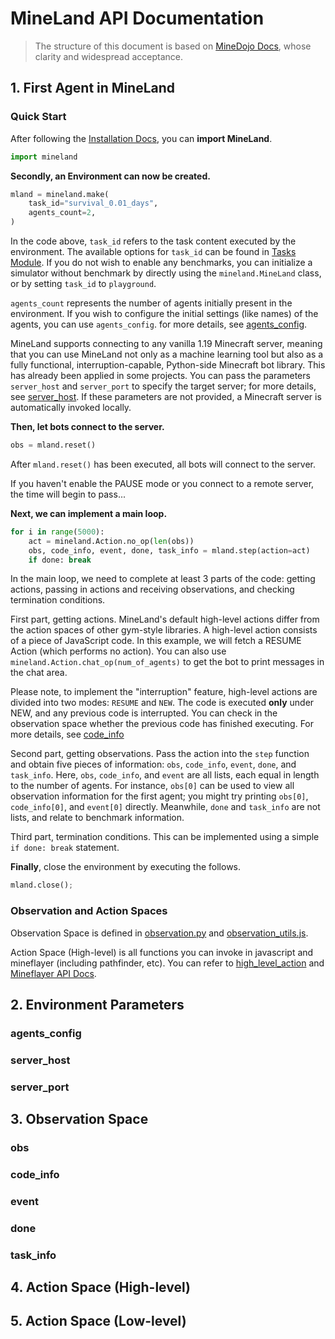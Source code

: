 # MineLand API Documentation

> The structure of this document is based on [MineDojo Docs](https://docs.minedojo.org/), whose clarity and widespread acceptance.

## 1. First Agent in MineLand

### Quick Start

After following the [Installation Docs](./installation.md), you can **import MineLand**.

```python
import mineland
```

**Secondly, an Environment can now be created.**

```python
mland = mineland.make(
	task_id="survival_0.01_days",
    agents_count=2,
)
```

In the code above, `task_id` refers to the task content executed by the environment. The available options for `task_id` can be found in [Tasks Module](https://github.com/cocacola-lab/MineLand/tree/main/mineland/tasks/description_files). If you do not wish to enable any benchmarks, you can initialize a simulator without benchmark by directly using the `mineland.MineLand` class, or by setting `task_id` to `playground`.

`agents_count` represents the number of agents initially present in the environment. If you wish to configure the initial settings (like names) of the agents, you can use `agents_config`. for more details, see [agents_config](#agents_config).

MineLand supports connecting to any vanilla 1.19 Minecraft server, meaning that you can use MineLand not only as a machine learning tool but also as a fully functional, interruption-capable, Python-side Minecraft bot library. This has already been applied in some projects. You can pass the parameters `server_host` and `server_port` to specify the target server; for more details, see [server_host](#server_host). If these parameters are not provided, a Minecraft server is automatically invoked locally.

**Then, let bots connect to the server.**

```python
obs = mland.reset()
```

After `mland.reset()` has been executed, all bots will connect to the server.

If you haven't enable the PAUSE mode or you connect to a remote server, the time will begin to pass...

**Next, we can implement a main loop.**

```python
for i in range(5000):
    act = mineland.Action.no_op(len(obs))
    obs, code_info, event, done, task_info = mland.step(action=act)
    if done: break
```

In the main loop, we need to complete at least 3 parts of the code: getting actions, passing in actions and receiving observations, and checking termination conditions.

First part, getting actions. MineLand's default high-level actions differ from the action spaces of other gym-style libraries. A high-level action consists of a piece of JavaScript code. In this example, we will fetch a RESUME Action (which performs no action). You can also use `mineland.Action.chat_op(num_of_agents)` to get the bot to print messages in the chat area.

Please note, to implement the "interruption" feature, high-level actions are divided into two modes: `RESUME` and `NEW`. The code is executed **only** under NEW, and any previous code is interrupted. You can check in the observation space whether the previous code has finished executing. For more details, see [code_info](#code_info)

Second part, getting observations. Pass the action into the `step` function and obtain five pieces of information: `obs`, `code_info`, `event`, `done`, and `task_info`. Here, `obs`, `code_info`, and `event` are all lists, each equal in length to the number of agents. For instance, `obs[0]` can be used to view all observation information for the first agent; you might try printing `obs[0]`, `code_info[0]`, and `event[0]` directly. Meanwhile, `done` and `task_info` are not lists, and relate to benchmark information.

Third part, termination conditions. This can be implemented using a simple `if done: break` statement.

**Finally**, close the environment by executing the follows.

```python
mland.close();
```

### Observation and Action Spaces

Observation Space is defined in [observation.py](https://github.com/cocacola-lab/MineLand/blob/main/mineland/sim/data/observation.py) and [observation_utils.js](https://github.com/cocacola-lab/MineLand/blob/main/mineland/sim/mineflayer/observation_utils.js).

Action Space (High-level) is all functions you can invoke in javascript and mineflayer (including pathfinder, etc). You can refer to [high_level_action](https://github.com/cocacola-lab/MineLand/tree/main/mineland/assets/high_level_action) and [Mineflayer API Docs](https://github.com/PrismarineJS/mineflayer/blob/master/docs/api.md).

## 2. Environment Parameters

### agents_config

### server_host

### server_port

## 3. Observation Space

### obs

### code_info

### event

### done

### task_info

## 4. Action Space (High-level)

## 5. Action Space  (Low-level)
